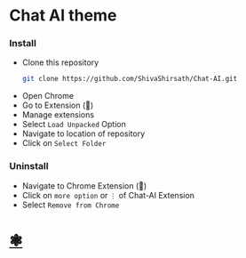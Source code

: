 # Chat AI theme

### Install
+ Clone this repository
   ```bash
   git clone https://github.com/ShivaShirsath/Chat-AI.git
   ```
+ Open Chrome
+ Go to Extension (🧩)
+ Manage extensions 
+ Select `Load Unpacked` Option
+ Navigate to location of repository
+ Click on `Select Folder`

### Uninstall
+ Navigate to Chrome Extension (🧩)
+ Click on `more option` or `⋮` of Chat-AI Extension
+ Select `Remove from Chrome`

# [❃](https://chat.openai.com/chat)
